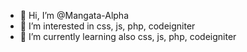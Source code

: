 - 👋 Hi, I’m @Mangata-Alpha
- 👀 I’m interested in css, js, php, codeigniter
- 🌱 I’m currently learning also css, js, php, codeigniter

